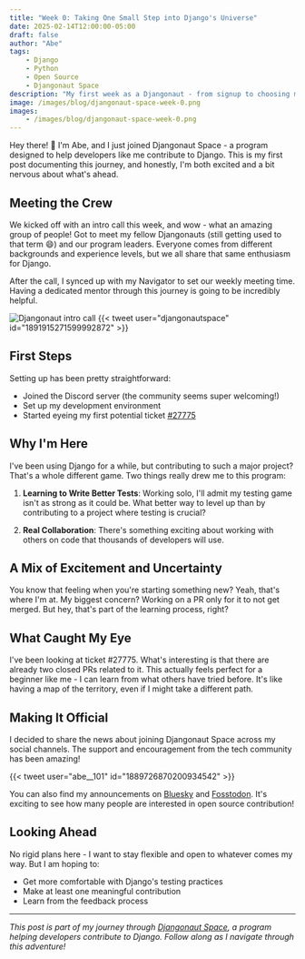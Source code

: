 ```yaml
---
title: "Week 0: Taking One Small Step into Django's Universe"
date: 2025-02-14T12:00:00-05:00
draft: false
author: "Abe"
tags:
    - Django
    - Python
    - Open Source
    - Djangonaut Space
description: "My first week as a Djangonaut - from signup to choosing my first ticket"
image: /images/blog/djangonaut-space-week-0.png
images: 
    - /images/blog/djangonaut-space-week-0.png
---
```


Hey there! 👋 I'm Abe, and I just joined Djangonaut Space - a program designed to help developers like me contribute to Django. This is my first post documenting this journey, and honestly, I'm both excited and a bit nervous about what's ahead.

## Meeting the Crew

We kicked off with an intro call this week, and wow - what an amazing group of people! Got to meet my fellow Djangonauts (still getting used to that term 😄) and our program leaders. Everyone comes from different backgrounds and experience levels, but we all share that same enthusiasm for Django.

After the call, I synced up with my Navigator to set our weekly meeting time. Having a dedicated mentor through this journey is going to be incredibly helpful.

![Djangonaut intro call](/images/blog/djangonaut-into-call.jpg)
{{< tweet user="djangonautspace" id="1891915271599992872" >}}

## First Steps

Setting up has been pretty straightforward:

- Joined the Discord server (the community seems super welcoming!)
- Set up my development environment
- Started eyeing my first potential ticket [#27775](https://code.djangoproject.com/ticket/27775)

## Why I'm Here

I've been using Django for a while, but contributing to such a major project? That's a whole different game. Two things really drew me to this program:

1. **Learning to Write Better Tests**: Working solo, I'll admit my testing game isn't as strong as it could be. What better way to level up than by contributing to a project where testing is crucial?

2. **Real Collaboration**: There's something exciting about working with others on code that thousands of developers will use.

## A Mix of Excitement and Uncertainty

You know that feeling when you're starting something new? Yeah, that's where I'm at. My biggest concern? Working on a PR only for it to not get merged. But hey, that's part of the learning process, right?

## What Caught My Eye

I've been looking at ticket #27775. What's interesting is that there are already two closed PRs related to it. This actually feels perfect for a beginner like me - I can learn from what others have tried before. It's like having a map of the territory, even if I might take a different path.

## Making It Official

I decided to share the news about joining Djangonaut Space across my social channels. The support and encouragement from the tech community has been amazing!

{{< tweet user="abe__101" id="1889726870200934542" >}}

You can also find my announcements on [Bluesky](https://bsky.app/profile/abe-101.bsky.social/post/3lhyokjzfzc2r) and [Fosstodon](https://fosstodon.org/@abe/113992065305806518). It's exciting to see how many people are interested in open source contribution!

## Looking Ahead

No rigid plans here - I want to stay flexible and open to whatever comes my way. But I am hoping to:

- Get more comfortable with Django's testing practices
- Make at least one meaningful contribution
- Learn from the feedback process

---

*This post is part of my journey through [Djangonaut Space](https://djangonaut.space/), a program helping developers contribute to Django. Follow along as I navigate through this adventure!*
